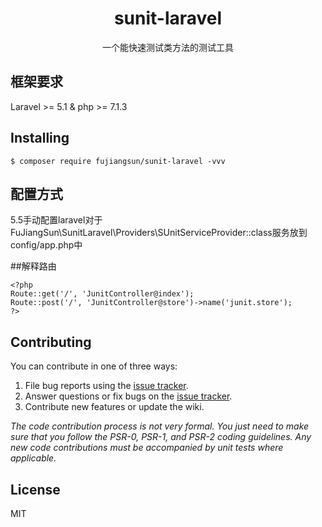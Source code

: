 <h1 align="center"> sunit-laravel </h1>

<p align="center">一个能快速测试类方法的测试工具</p>

## 框架要求
Laravel >= 5.1 & php >= 7.1.3

## Installing

```shell
$ composer require fujiangsun/sunit-laravel -vvv
```

## 配置方式

5.5手动配置laravel对于FuJiangSun\SunitLaravel\Providers\SUnitServiceProvider::class服务放到config/app.php中

##解释路由

```shell
<?php
Route::get('/', 'JunitController@index');
Route::post('/', 'JunitController@store')->name('junit.store');
?>
```

## Contributing

You can contribute in one of three ways:

1. File bug reports using the [issue tracker](https://github.com/fujiangsun/sunit-laravel/issues).
2. Answer questions or fix bugs on the [issue tracker](https://github.com/fujiangsun/sunit-laravel/issues).
3. Contribute new features or update the wiki.

_The code contribution process is not very formal. You just need to make sure that you follow the PSR-0, PSR-1, and PSR-2 coding guidelines. Any new code contributions must be accompanied by unit tests where applicable._

## License

MIT
